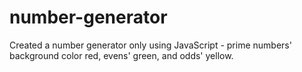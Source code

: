 # number-generator
Created a number generator only using JavaScript - prime numbers' background color red, evens' green, and odds' yellow.
